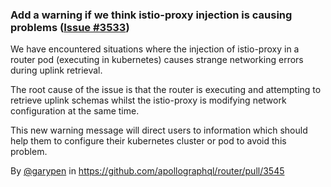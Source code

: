 ### Add a warning if we think istio-proxy injection is causing problems ([Issue #3533](https://github.com/apollographql/router/issues/3533))

We have encountered situations where the injection of istio-proxy in a router pod (executing in kubernetes) causes strange networking errors during uplink retrieval.

The root cause of the issue is that the router is executing and attempting to retrieve uplink schemas whilst the istio-proxy is modifying network configuration at the same time.

This new warning message will direct users to information which should help them to configure their kubernetes cluster or pod to avoid this problem.

By [@garypen](https://github.com/garypen) in https://github.com/apollographql/router/pull/3545